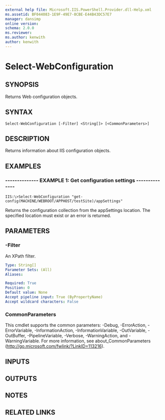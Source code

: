```yaml
---
external help file: Microsoft.IIS.PowerShell.Provider.dll-Help.xml
ms.assetid: BF044083-1E9F-49E7-8CBE-E44B43DC57E7
manager: dansimp
online version: 
schema: 2.0.0
ms.reviewer:
ms.author: kenwith
author: kenwith
---
```


# Select-WebConfiguration

## SYNOPSIS
Returns Web configuration objects.

## SYNTAX

```
Select-WebConfiguration [-Filter] <String[]> [<CommonParameters>]
```

## DESCRIPTION
Returns information about IIS configuration objects.

## EXAMPLES

### -------------- EXAMPLE 1: Get configuration settings --------------
```
IIS:\>Select-WebConfiguration "get-config(MACHINE/WEBROOT/APPHOST/testSite)/appSettings"
```

Returns the configuration collection from the appSettings location.
The specified location must exist or an error is returned.

## PARAMETERS

### -Filter
An XPath filter.

```yaml
Type: String[]
Parameter Sets: (All)
Aliases: 

Required: True
Position: 0
Default value: None
Accept pipeline input: True (ByPropertyName)
Accept wildcard characters: False
```

### CommonParameters
This cmdlet supports the common parameters: -Debug, -ErrorAction, -ErrorVariable, -InformationAction, -InformationVariable, -OutVariable, -OutBuffer, -PipelineVariable, -Verbose, -WarningAction, and -WarningVariable. For more information, see about_CommonParameters (http://go.microsoft.com/fwlink/?LinkID=113216).

## INPUTS

## OUTPUTS

## NOTES

## RELATED LINKS

